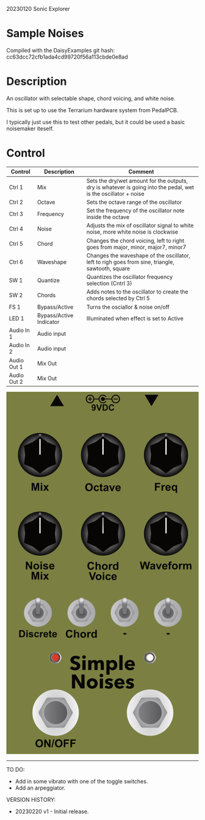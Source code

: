20230120 Sonic Explorer

# Sample Noises
Compiled with the DaisyExamples git hash: cc63dcc72cfb1ada4cd99720f56a113cbde0e8ad

# Description
An oscillator with selectable shape, chord voicing, and white noise. 

This is set up to use the Terrarium hardware system from PedalPCB.

I typically just use this to test other pedals, but it could be used a basic noisemaker iteself. 

# Control

| Control | Description | Comment |
| --- | --- | --- |
| Ctrl 1 | Mix | Sets the dry/wet amount for the outputs, dry is whatever is going into the pedal, wet is the oscillator + noise |
| Ctrl 2 | Octave | Sets the octave range of the oscillator |
| Ctrl 3 | Frequency | Set the frequency of the oscillator note inside the octave |
| Ctrl 4 | Noise | Adjusts the mix of oscillator signal to white noise, more white noise is clockwise|
| Ctrl 5 | Chord | Changes the chord voicing, left to right goes from major, minor, major7, minor7 |
| Ctrl 6 | Waveshape | Changes the waveshape of the oscillator, left to righ goes from sine, triangle, sawtooth, square |
| SW 1 | Quantize | Quantizes the oscillator frequency selection (Cntrl 3) |
| SW 2 | Chords | Adds notes to the oscillator to create the chords selected by Ctrl 5 |
| FS 1 | Bypass/Active | Turns the osciallor & noise on/off |
| LED 1 | Bypass/Active Indicator |Illuminated when effect is set to Active |
| Audio In 1 | Audio input | |
| Audio In 2 | Audio input | |
| Audio Out 1 | Mix Out | |
| Audio Out 2 | Mix Out | |


![Conrtrols Image](simple_noises.png?raw=true)



------

TO DO:
 -  Add in some vibrato with one of the toggle switches. 
 -  Add an arpeggiator. 

VERSION HISTORY:
 - 20230220 v1 - Initial release. 

